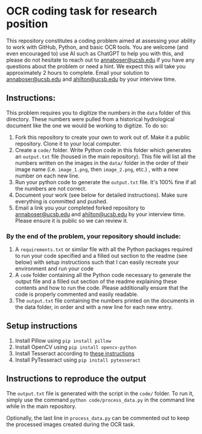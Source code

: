 # OCR coding task for research position

This repository constitutes a coding problem aimed at assessing your ability to work with GitHub, Python, and basic OCR tools. You are welcome (and even encouraged to) use AI such as ChatGPT to help you with this, and please do not hesitate to reach out to annaboser@ucsb.edu if you have any questions about the problem or need a hint. We expect this will take you approximately 2 hours to complete. Email your solution to annaboser@ucsb.edu and ahilton@ucsb.edu by your interview time.

## Instructions: 

This problem requires you to digitize the numbers in the `data` folder of this directory. These numbers were pulled from a historical hydrological document like the one we would be working to digitize. To do so: 

1. Fork this repository to create your own to work out of. Make it a public repository. Clone it to your local computer. 
1. Create a `code/` folder. Write Python code in this folder which generates an `output.txt` file (housed in the main repository). This file will list all the numbers written on the images in the `data/` folder in the order of their image name (i.e. `image_1.png`, then `image_2.png`, etc.) , with a new number on each new line. 
1. Run your python code to generate the `output.txt` file. It's 100% fine if all the numbers are not correct. 
1. Document your work (see below for detailed instructions). Make sure everything is committed and pushed. 
1. Email a link you your completed forked repository to annaboser@ucsb.edu and ahilton@ucsb.edu by your interview time. Please ensure it is public so we can review it. 

### By the end of the problem, your repository should include: 
1. A `requirements.txt` or similar file with all the Python packages required to run your code specified and a filled out section to the readme (see below) with setup instructions such that I can easily recreate your environment and run your code
1. A `code` folder containing all the Python code necessary to generate the output file and a filled out section of the readme explaining these contents and how to run the code. Please additionally ensure that the code is properly commented and easily readable. 
1. The `output.txt` file containing the numbers printed on the documents in the data folder, in order and with a new line for each new entry. 

## Setup instructions

1. Install Pillow using `pip install pillow`
1. Install OpenCV using `pip install opencv-python`
1. Install Tesseract according to [these instructions](https://tesseract-ocr.github.io/tessdoc/Installation.html)
1. Install PyTesseract using `pip install pytesseract`

## Instructions to reproduce the output

The `output.txt` file is generated with the script in the `code/` folder. To run it, simply use the command `python code/process_data.py` in the command line while in the main repository. 

Optionally, the last line in `process_data.py` can be commented out to keep the processed images created during the OCR task. 